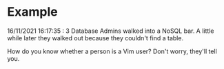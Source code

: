 # Example

<!-- replace-with-date starts -->
16/11/2021 16:17:35 : 3 Database Admins walked into a NoSQL bar. A little while later they walked out because they couldn't find a table.
<!-- replace-with-date ends -->

<!-- replace-with-joke starts -->
How do you know whether a person is a Vim user? Don't worry, they'll tell you.
<!-- replace-with-joke ends -->